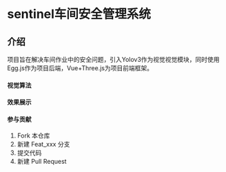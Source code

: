 # sentinel车间安全管理系统

## 介绍
项目旨在解决车间作业中的安全问题，引入Yolov3作为视觉视觉模块，同时使用Egg.js作为项目后端，Vue+Three.js为项目前端框架。

#### 视觉算法

#### 效果展示


#### 参与贡献

1.  Fork 本仓库
2.  新建 Feat_xxx 分支
3.  提交代码
4.  新建 Pull Request

